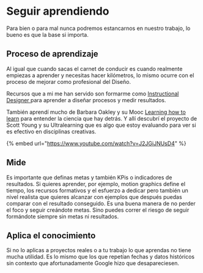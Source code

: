 # Seguir aprendiendo

Para bien o para mal nunca podremos estancarnos en nuestro trabajo, lo bueno es que la base si importa.

## Proceso de aprendizaje

Al igual que cuando sacas el carnet de conducir es cuando realmente empiezas a aprender y necesitas hacer kilómetros, lo mismo ocurre con el proceso de mejorar como profesional del Diseño.

Recursos que a mi me han servido son formarme como [Instructional Designer ](https://www.lynda.com/Higher-Education-tutorials/Instructional-Design-Essentials-Adult-Learners/170070-2.html?srchtrk=index%3a5%0alinktypeid%3a2%0aq%3ainstructional+design%0apage%3a1%0as%3arelevance%0asa%3atrue%0aproducttypeid%3a2)para aprender a diseñar procesos y medir resultados.

También aprendí mucho de Barbara Oakley y su Mooc [Learning how to learn](https://www.coursera.org/learn/learning-how-to-learn/) para entender la ciencia que hay detrás. Y allí descubrí el proyecto de Scott Young y su Ultralearning que es algo que estoy evaluando para ver si es efectivo en disciplinas creativas.

{% embed url="https://www.youtube.com/watch?v=J2JGiJNUsD4" %}

## Mide

Es importante que definas metas y también KPis o indicadores de resultados. Si quieres aprender, por ejemplo, motion graphics define el tiempo, los recursos formativos y el esfuerzo a dedicar pero también un nivel realista que quieres alcanzar con ejemplos que después puedas comparar con el resultado conseguido. Es una buena manera de no perder el foco y seguir creándote metas. Sino puedes correr el riesgo de seguir formándote siempre sin metas ni resultados.

## Aplica el conocimiento

Si no lo aplicas a proyectos reales o a tu trabajo lo que aprendas no tiene mucha utilidad. Es lo mismo que los que repetían fechas y datos históricos sin contexto que afortunadamente Google hizo que desapareciesen.



